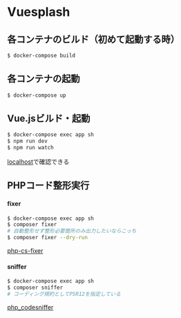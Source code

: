 # Vuesplash

## 各コンテナのビルド（初めて起動する時）
```bash
$ docker-compose build
```

## 各コンテナの起動
```bash
$ docker-compose up
```

## Vue.jsビルド・起動
```bash
$ docker-compose exec app sh
$ npm run dev
$ npm run watch
```
[localhost](localhost)で確認できる

## PHPコード整形実行

#### fixer

```bash
$ docker-compose exec app sh
$ composer fixer
# 自動整形せず整形必要箇所のみ出力したいならこっち
$ composer fixer --dry-run
```
[php-cs-fixer](https://github.com/FriendsOfPHP/PHP-CS-Fixer)

#### sniffer

```bash
$ docker-compose exec app sh
$ composer sniffer
# コーディング規約としてPSR12を指定している
```
[php_codesniffer](https://github.com/squizlabs/php_codesniffer)

